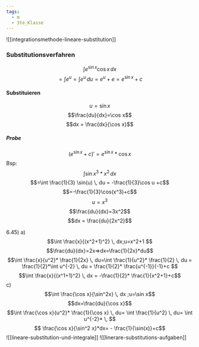 ```yaml
---
tags:
  - m
  - 3te_Klasse
---
```

![[integrationsmethode-lineare-substitution]]
### Substitutionsverfahren
$$\int    e^{\sin x} \cos x \, dx$$
$$= \int e^u = \int e^u \, du = e^u +e = e^{\sin x}+c $$
#### Substituieren
$$u=\sin x$$
$$\frac{du}{dx}=\cos x$$
$$dx = \frac{dx}{\cos x}$$
##### Probe
$$(e^{\sin x}+c)'= e^{\sin x}*\cos x$$
Bsp:
$$\int \sin x^3 *x^2 \, dx $$
$$=\int \frac{1}{3} \sin(u) \, du = -\frac{1}{3}\cos u +c$$
$$=-\frac{1}{3}\cos(x^3)+c$$
$$u=x^3$$
$$\frac{du}{dx}=3x^2$$
$$dx = \frac{du}{2x^2}$$ 

6.45)
a)
$$\int \frac{x}{(x^2+1)^2} \, dx;u=x^2+1 $$
$$\frac{du}{dx}=2x⇒dx=\frac{1}{2x}*du$$
$$\int \frac{x}{u^2}* \frac{1}{2x} \, du=\int \frac{1}{u^2}* \frac{1}{2} \, du = \frac{1}{2}*\int u^{-2} \, du = \frac{1}{2}* \frac{u^{-1}}{-1}+c $$
$$\int  \frac{x}{(x^1+1)^2} \, dx = -\frac{1}{2}* \frac{1}{x^2+1}+c$$
c)
$$\int \frac{\cos x}{\sin^2x} \, dx ;u=\sin x$$
$$dx=\frac{du}{\cos x}$$
$$\int \frac{\cos x}{u^2}* \frac{1}{\cos x} \, du= \int  \frac{1}{u^2} \, du= \int u^{-2}* \,   $$
$$ \frac{\cos x}{\sin^2 x}*dx= - \frac{1}{\sin(x)}+c$$
![[lineare-substitution-und-integrale]]
![[linerare-substitutions-aufgaben]]